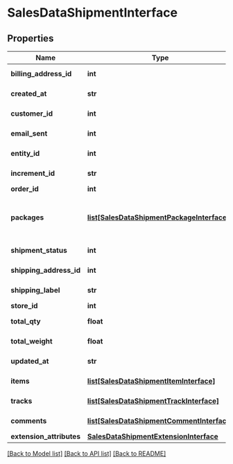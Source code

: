 # SalesDataShipmentInterface

## Properties
Name | Type | Description | Notes
------------ | ------------- | ------------- | -------------
**billing_address_id** | **int** | Billing address ID. | [optional] 
**created_at** | **str** | Created-at timestamp. | [optional] 
**customer_id** | **int** | Customer ID. | [optional] 
**email_sent** | **int** | Email-sent flag value. | [optional] 
**entity_id** | **int** | Shipment ID. | [optional] 
**increment_id** | **str** | Increment ID. | [optional] 
**order_id** | **int** | Order ID. | 
**packages** | [**list[SalesDataShipmentPackageInterface]**](SalesDataShipmentPackageInterface.md) | Array of packages, if any. Otherwise, null. | [optional] 
**shipment_status** | **int** | Shipment status. | [optional] 
**shipping_address_id** | **int** | Shipping address ID. | [optional] 
**shipping_label** | **str** | Shipping label. | [optional] 
**store_id** | **int** | Store ID. | [optional] 
**total_qty** | **float** | Total quantity. | [optional] 
**total_weight** | **float** | Total weight. | [optional] 
**updated_at** | **str** | Updated-at timestamp. | [optional] 
**items** | [**list[SalesDataShipmentItemInterface]**](SalesDataShipmentItemInterface.md) | Array of items. | 
**tracks** | [**list[SalesDataShipmentTrackInterface]**](SalesDataShipmentTrackInterface.md) | Array of tracks. | 
**comments** | [**list[SalesDataShipmentCommentInterface]**](SalesDataShipmentCommentInterface.md) | Array of comments. | 
**extension_attributes** | [**SalesDataShipmentExtensionInterface**](SalesDataShipmentExtensionInterface.md) |  | [optional] 

[[Back to Model list]](../README.md#documentation-for-models) [[Back to API list]](../README.md#documentation-for-api-endpoints) [[Back to README]](../README.md)


